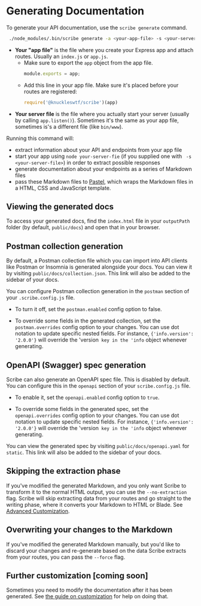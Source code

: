 # Generating Documentation

To generate your API documentation, use the `scribe generate` command.

```sh
 ./node_modules/.bin/scribe generate -a <your-app-file> -s <your-server-file>
```
- **Your "app file"** is the file where you create your Express app and attach routes. Usually an `index.js` or `app.js`.
  - Make sure to export the `app` object from the app file.
    ```js
    module.exports = app;
    ```
  - Add this line in your app file. Make sure it's placed before your routes are registered:
    ```js
    require('@knuckleswtf/scribe')(app)
    ```
- **Your server file** is the file where you actually start your server (usually by calling `app.listen()`). Sometimes it's the same as your app file, sometimes is's a different file (like `bin/www`).


Running this command will:
- extract information about your API and endpoints from your app file
- start your app using `node your-server-fie` (if you supplied one with ` -s <your-server-file>`) in order to extract possible responses
- generate documentation about your endpoints as a series of Markdown files
- pass these Markdown files to [Pastel](https://github.com/knuckleswtf/pastel-js), which wraps the Markdown files in a HTML, CSS and JavaScript template. 

## Viewing the generated docs
To access your generated docs, find the `index.html` file in your `outputPath` folder (by default, `public/docs`) and open that in your browser.

## Postman collection generation
By default, a Postman collection file which you can import into API clients like Postman or Insomnia is generated alongside your docs. You can view it by visiting `public/docs/collection.json`. This link will also be added to the sidebar of your docs.

You can configure Postman collection generation in the `postman` section of your `.scribe.config.js` file.

- To turn it off, set the `postman.enabled` config option to false.


- To override some fields in the generated collection, set the `postman.overrides` config option to your changes. You can use dot notation to update specific nested fields. For instance, `{'info.version': '2.0.0'}` will override the 'version` key in the 'info` object whenever generating.

## OpenAPI (Swagger) spec generation
Scribe can also generate an OpenAPI spec file. This is disabled by default. You can configure this in the `openapi` section of your `scribe.config.js` file.

- To enable it, set the `openapi.enabled` config option to `true`.

- To override some fields in the generated spec, set the `openapi.overrides` config option to your changes. You can use dot notation to update specific nested fields. For instance, `{'info.version': '2.0.0'}` will override the 'version` key in the 'info` object whenever generating.

You can view the generated spec by visiting `public/docs/openapi.yaml` for `static`. This link will also be added to the sidebar of your docs.

## Skipping the extraction phase
If you've modified the generated Markdown, and you only want Scribe to transform it to the normal HTML output, you  can use the `--no-extraction` flag. Scribe will skip extracting data from your routes and go straight to the writing phase, where it converts your Markdown to HTML or Blade. See [Advanced Customization](customization.html).

## Overwriting your changes to the Markdown
If you've modified the generated Markdown manually, but you'd like to discard your changes and re-generate based on the data Scribe extracts from your routes, you can pass the `--force` flag.

## Further customization  [coming soon]
Sometimes you need to modify the documentation after it has been generated. See [the guide on customization](customization.html) for help on doing that.
